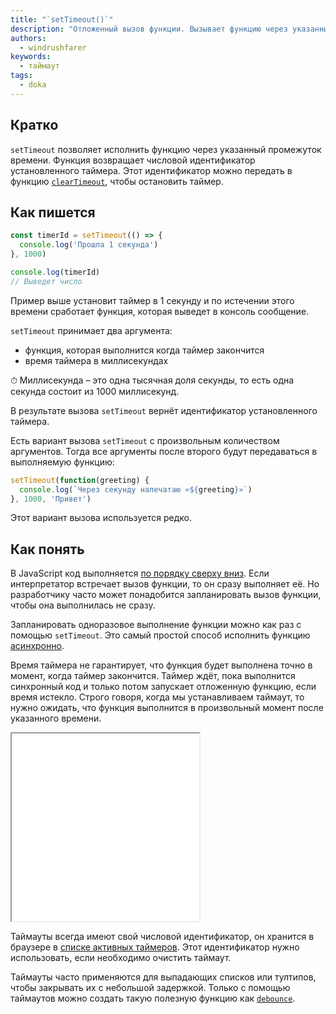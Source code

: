 ```yaml
---
title: "`setTimeout()`"
description: "Отложенный вызов функции. Вызывает функцию через указанный промежуток времени"
authors:
  - windrushfarer
keywords:
  - таймаут
tags:
  - doka
---
```


## Кратко

`setTimeout` позволяет исполнить функцию через указанный промежуток времени. Функция возвращает числовой идентификатор установленного таймера. Этот идентификатор можно передать в функцию [`clearTimeout`](/js/cleartimeout), чтобы остановить таймер.

## Как пишется

```js
const timerId = setTimeout(() => {
  console.log('Прошла 1 секунда')
}, 1000)

console.log(timerId)
// Выведет число
```

Пример выше установит таймер в 1 секунду и по истечении этого времени сработает функция, которая выведет в консоль сообщение.

`setTimeout` принимает два аргумента:
- функция, которая выполнится когда таймер закончится
- время таймера в миллисекундах

<aside>

⏱ Миллисекунда – это одна тысячная доля секунды, то есть одна секунда состоит из 1000 миллисекунд.

</aside>

В результате вызова `setTimeout` вернёт идентификатор установленного таймера.

Есть вариант вызова `setTimeout` с произвольным количеством аргументов. Тогда все аргументы после второго будут передаваться в выполняемую функцию:

```js
setTimeout(function(greeting) {
  console.log(`Через секунду напечатаю «${greeting}»`)
}, 1000, 'Привет')
```

Этот вариант вызова используется редко.


## Как понять

В JavaScript код выполняется [по порядку сверху вниз](/js/execution-order). Если интерпретатор встречает вызов функции, то он сразу выполняет её. Но разработчику часто может понадобится запланировать вызов функции, чтобы она выполнилась не сразу.

Запланировать одноразовое выполнение функции можно как раз с помощью `setTimeout`. Это самый простой способ исполнить функцию [асинхронно](/js/async-in-js).

Время таймера не гарантирует, что функция будет выполнена точно в момент, когда таймер закончится. Таймер ждёт, пока выполнится синхронный код и только потом запускает отложенную функцию, если время истекло. Строго говоря, когда мы устанавливаем таймаут, то нужно ожидать, что функция выполнится в произвольный момент после указанного времени.

<iframe title="Неточное выполнение отложенной функции через setTimeout" src="demos/index.html" height="300"></iframe>

Таймауты всегда имеют свой числовой идентификатор, он хранится в браузере в [списке активных таймеров](https://html.spec.whatwg.org/multipage/timers-and-user-prompts.html#list-of-active-timers). Этот идентификатор нужно использовать, если необходимо очистить таймаут.

Таймауты часто применяются для выпадающих списков или тултипов, чтобы закрывать их с небольшой задержкой. Только с помощью таймаутов можно создать такую полезную функцию как [`debounce`](/js/debounce).
